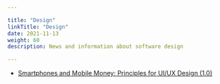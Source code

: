 ```yaml
---

title: "Design"  
linkTitle: "Design"  
date: 2021-11-13  
weight: 60  
description: News and information about software design

---
```


* [Smartphones and Mobile Money: Principles for UI/UX Design (1.0)](https://www.cgap.org/research/slide-deck/smartphones-and-mobile-money-principles-uiux-design-10)

